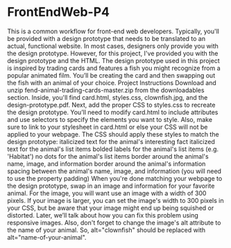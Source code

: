 # FrontEndWeb-P4
This is a common workflow for front-end web developers. Typically, you'll be provided with a design prototype that needs to be translated to an actual, functional website. In most cases, designers only provide you with the design prototype. However, for this project, I've provided you with the design prototype and the HTML. The design prototype used in this project is inspired by trading cards and features a fish you might recognize from a popular animated film. You’ll be creating the card and then swapping out the fish with an animal of your choice.
Project Instructions
Download and unzip fend-animal-trading-cards-master.zip from the downloadables section. Inside, you'll find card.html, styles.css, clownfish.jpg, and the design-prototype.pdf.
Next, add the proper CSS to styles.css to recreate the design prototype. You’ll need to modify card.html to include attributes and use selectors to specify the elements you want to style. Also, make sure to link to your stylesheet in card.html or else your CSS will not be applied to your webpage.
The CSS should apply these styles to match the design prototype:
italicized text for the animal's interesting fact
italicized text for the animal's list items
bolded labels for the animal's list items (e.g. 'Habitat')
no dots for the animal's list items
border around the animal's name, image, and information
border around the animal's information
spacing between the animal's name, image, and information (you will need to use the property padding)
When you're done matching your webpage to the design prototype, swap in an image and information for your favorite animal. For the image, you will want use an image with a width of 300 pixels. If your image is larger, you can set the image's width to 300 pixels in your CSS, but be aware that your image might end up being squished or distorted. Later, we’ll talk about how you can fix this problem using responsive images. Also, don't forget to change the image's alt attribute to the name of your animal. So, alt="clownfish" should be replaced with alt="name-of-your-animal".
